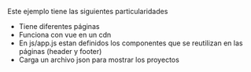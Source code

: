 Este ejemplo tiene las siguientes particularidades

- Tiene diferentes páginas
- Funciona con vue en un cdn
- En js/app.js estan definidos los componentes que se reutilizan en las páginas (header y footer)
- Carga un archivo json para mostrar los proyectos
